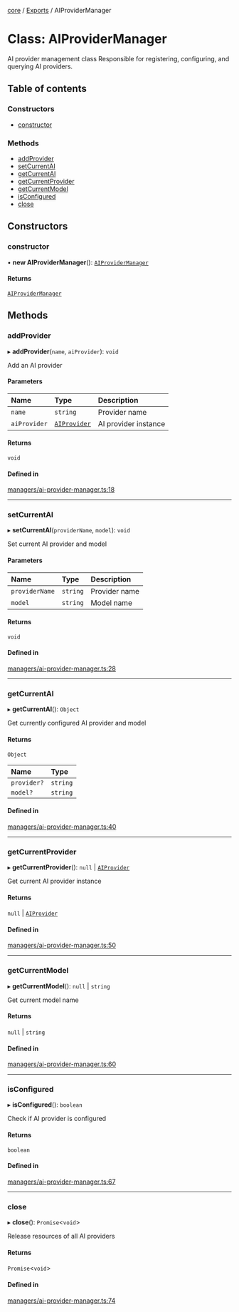 <!-- 
 ⚠️  AUTO-GENERATED FILE - DO NOT EDIT MANUALLY
 This file is automatically generated by scripts/docs-generator.js
 To make changes, edit the source TypeScript files or update the generator script
-->

[core](../../) / [Exports](../modules) / AIProviderManager

# Class: AIProviderManager

AI provider management class
Responsible for registering, configuring, and querying AI providers.

## Table of contents

### Constructors

- [constructor](AIProviderManager#constructor)

### Methods

- [addProvider](AIProviderManager#addprovider)
- [setCurrentAI](AIProviderManager#setcurrentai)
- [getCurrentAI](AIProviderManager#getcurrentai)
- [getCurrentProvider](AIProviderManager#getcurrentprovider)
- [getCurrentModel](AIProviderManager#getcurrentmodel)
- [isConfigured](AIProviderManager#isconfigured)
- [close](AIProviderManager#close)

## Constructors

### constructor

• **new AIProviderManager**(): [`AIProviderManager`](AIProviderManager)

#### Returns

[`AIProviderManager`](AIProviderManager)

## Methods

### addProvider

▸ **addProvider**(`name`, `aiProvider`): `void`

Add an AI provider

#### Parameters

| Name | Type | Description |
| :------ | :------ | :------ |
| `name` | `string` | Provider name |
| `aiProvider` | [`AIProvider`](../interfaces/AIProvider) | AI provider instance |

#### Returns

`void`

#### Defined in

[managers/ai-provider-manager.ts:18](https://github.com/woojubb/robota/blob/7a734e73a51e339148a398f7b885cf8701441118/packages/core/src/managers/ai-provider-manager.ts#L18)

___

### setCurrentAI

▸ **setCurrentAI**(`providerName`, `model`): `void`

Set current AI provider and model

#### Parameters

| Name | Type | Description |
| :------ | :------ | :------ |
| `providerName` | `string` | Provider name |
| `model` | `string` | Model name |

#### Returns

`void`

#### Defined in

[managers/ai-provider-manager.ts:28](https://github.com/woojubb/robota/blob/7a734e73a51e339148a398f7b885cf8701441118/packages/core/src/managers/ai-provider-manager.ts#L28)

___

### getCurrentAI

▸ **getCurrentAI**(): `Object`

Get currently configured AI provider and model

#### Returns

`Object`

| Name | Type |
| :------ | :------ |
| `provider?` | `string` |
| `model?` | `string` |

#### Defined in

[managers/ai-provider-manager.ts:40](https://github.com/woojubb/robota/blob/7a734e73a51e339148a398f7b885cf8701441118/packages/core/src/managers/ai-provider-manager.ts#L40)

___

### getCurrentProvider

▸ **getCurrentProvider**(): ``null`` \| [`AIProvider`](../interfaces/AIProvider)

Get current AI provider instance

#### Returns

``null`` \| [`AIProvider`](../interfaces/AIProvider)

#### Defined in

[managers/ai-provider-manager.ts:50](https://github.com/woojubb/robota/blob/7a734e73a51e339148a398f7b885cf8701441118/packages/core/src/managers/ai-provider-manager.ts#L50)

___

### getCurrentModel

▸ **getCurrentModel**(): ``null`` \| `string`

Get current model name

#### Returns

``null`` \| `string`

#### Defined in

[managers/ai-provider-manager.ts:60](https://github.com/woojubb/robota/blob/7a734e73a51e339148a398f7b885cf8701441118/packages/core/src/managers/ai-provider-manager.ts#L60)

___

### isConfigured

▸ **isConfigured**(): `boolean`

Check if AI provider is configured

#### Returns

`boolean`

#### Defined in

[managers/ai-provider-manager.ts:67](https://github.com/woojubb/robota/blob/7a734e73a51e339148a398f7b885cf8701441118/packages/core/src/managers/ai-provider-manager.ts#L67)

___

### close

▸ **close**(): `Promise`\<`void`\>

Release resources of all AI providers

#### Returns

`Promise`\<`void`\>

#### Defined in

[managers/ai-provider-manager.ts:74](https://github.com/woojubb/robota/blob/7a734e73a51e339148a398f7b885cf8701441118/packages/core/src/managers/ai-provider-manager.ts#L74)
